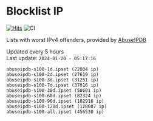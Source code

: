 # Blocklist IP

[![Hits](https://hits.seeyoufarm.com/api/count/incr/badge.svg?url=https%3A%2F%2Fgithub.com%2Fborestad%2Fblocklist-ip%2F&count_bg=%2379C83D&title_bg=%23555555&icon=&icon_color=%23E7E7E7&title=hits&edge_flat=false)](https://hits.seeyoufarm.com)  ![CI](https://img.shields.io/github/workflow/status/borestad/blocklist-ip/CI?style=flat-square)

Lists with worst IPv4 offenders, provided by [AbuseIPDB](https://www.abuseipdb.com/)

<!-- FOOTER-PLACEHOLDER -->
Updated every 5 hours<br>
Last update: `2024-01-20 - 05:17:16`
```
abuseipdb-s100-1d.ipset (22804 ip)
abuseipdb-s100-2d.ipset (27619 ip)
abuseipdb-s100-3d.ipset (31251 ip)
abuseipdb-s100-7d.ipset (37816 ip)
abuseipdb-s100-30d.ipset (58601 ip)
abuseipdb-s100-60d.ipset (82324 ip)
abuseipdb-s100-90d.ipset (102916 ip)
abuseipdb-s100-120d.ipset (128687 ip)
abuseipdb-s100-all.ipset (456530 ip)
```
